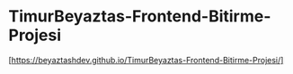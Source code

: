 # TimurBeyaztas-Frontend-Bitirme-Projesi

[https://beyaztashdev.github.io/TimurBeyaztas-Frontend-Bitirme-Projesi/]
